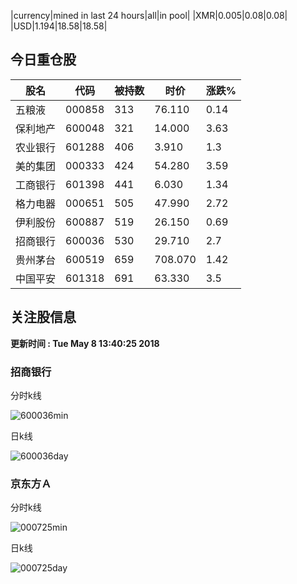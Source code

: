 |currency|mined in last 24 hours|all|in pool|
|XMR|0.005|0.08|0.08|
|USD|1.194|18.58|18.58|

## 今日重仓股 

|股名|代码|被持数|时价|涨跌%|
|---|---|---|---|---|
|五粮液|000858|313|76.110|0.14|
|保利地产|600048|321|14.000|3.63|
|农业银行|601288|406|3.910|1.3|
|美的集团|000333|424|54.280|3.59|
|工商银行|601398|441|6.030|1.34|
|格力电器|000651|505|47.990|2.72|
|伊利股份|600887|519|26.150|0.69|
|招商银行|600036|530|29.710|2.7|
|贵州茅台|600519|659|708.070|1.42|
|中国平安|601318|691|63.330|3.5|

## 关注股信息
**更新时间 : Tue May  8 13:40:25 2018**
### 招商银行 
分时k线

![600036min](http://image.sinajs.cn/newchart/min/n/sh600036.gif)

日k线

![600036day](http://image.sinajs.cn/newchart/daily/n/sh600036.gif)

### 京东方Ａ 
分时k线

![000725min](http://image.sinajs.cn/newchart/min/n/sz000725.gif)

日k线

![000725day](http://image.sinajs.cn/newchart/daily/n/sz000725.gif)
